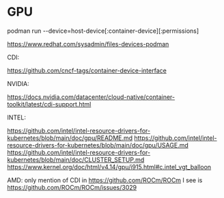 # GPU


podman run --device=host-device[:container-device][:permissions] 

https://www.redhat.com/sysadmin/files-devices-podman

CDI:

https://github.com/cncf-tags/container-device-interface

NVIDIA:

https://docs.nvidia.com/datacenter/cloud-native/container-toolkit/latest/cdi-support.html

INTEL:  

https://github.com/intel/intel-resource-drivers-for-kubernetes/blob/main/doc/gpu/README.md
https://github.com/intel/intel-resource-drivers-for-kubernetes/blob/main/doc/gpu/USAGE.md
https://github.com/intel/intel-resource-drivers-for-kubernetes/blob/main/doc/CLUSTER_SETUP.md
https://www.kernel.org/doc/html/v4.14/gpu/i915.html#c.intel_vgt_balloon


AMD:
only mention of CDI in https://github.com/ROCm/ROCm I see is https://github.com/ROCm/ROCm/issues/3029